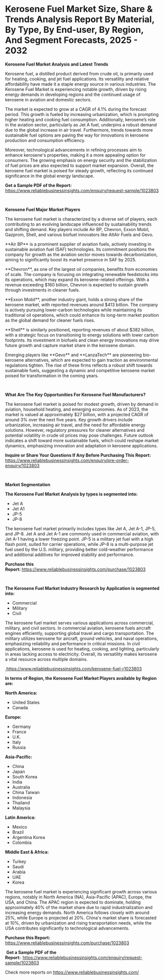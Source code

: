 <p><h1>Kerosene Fuel Market Size, Share & Trends Analysis Report By Material, By Type, By End-user, By Region, And Segment Forecasts, 2025 - 2032</h1></p><p><strong>Kerosene Fuel Market Analysis and Latest Trends</strong></p>
<p><p>Kerosene fuel, a distilled product derived from crude oil, is primarily used for heating, cooking, and jet fuel applications. Its versatility and relative affordability have made it a staple energy source in various industries. The Kerosene Fuel Market is experiencing notable growth, driven by rising energy demands in developing regions and the continued usage of kerosene in aviation and domestic sectors.</p><p>The market is expected to grow at a CAGR of 4.1% during the forecast period. This growth is fueled by increasing urbanization, which is prompting higher heating and cooking fuel consumption. Additionally, kerosene’s role in the aviation sector, particularly as Jet A fuel, underpins a robust demand due to the global increase in air travel. Furthermore, trends towards more sustainable fuel options are paving the way for innovations in kerosene production and consumption efficiency.</p><p>Moreover, technological advancements in refining processes aim to enhance kerosene's properties, making it a more appealing option for consumers. The growing emphasis on energy security and the stabilization of fuel prices are also expected to support market expansion. Overall, the kerosene fuel market is poised for steady growth, reflecting its continued significance in the global energy landscape.</p></p>
<p><strong>Get a Sample PDF of the Report:&nbsp;</strong> <a href="https://www.reliablebusinessinsights.com/enquiry/request-sample/1023803?utm_campaign=3031&utm_medium=2&utm_source=Github&utm_content=ia&utm_term=05032025&utm_id=kerosene-fuel">https://www.reliablebusinessinsights.com/enquiry/request-sample/1023803</a></p>
<p>&nbsp;</p>
<p><strong>Kerosene Fuel Major Market Players</strong></p>
<p><p>The kerosene fuel market is characterized by a diverse set of players, each contributing to an evolving landscape influenced by sustainability trends and shifting demand. Key players include Air BP, Chevron, Exxon Mobil, Gazprom, Shell, and various biofuel innovators like AltAir Fuels and Gevo.</p><p>**Air BP** is a prominent supplier of aviation fuels, actively investing in sustainable aviation fuel (SAF) technologies. Its commitment positions the company for growth as the aviation sector moves towards decarbonization, aiming to significantly boost its market presence in SAF by 2025.</p><p>**Chevron**, as one of the largest oil companies, benefits from economies of scale. The company is focusing on integrating renewable feedstocks into its operations, which may expand its kerosene-related offerings. With a revenue exceeding $160 billion, Chevron is expected to sustain growth through investments in cleaner fuels.</p><p>**Exxon Mobil**, another industry giant, holds a strong share of the kerosene market, with reported revenues around $413 billion. The company is actively pursuing lower-carbon technologies while maintaining its traditional oil operations, which could enhance its long-term market position as the global demand for cleaner fuels rises.</p><p>**Shell** is similarly positioned, reporting revenues of about $382 billion, with a strategic focus on transitioning to energy solutions with lower carbon footprints. Its investment in biofuels and clean energy innovations may drive future growth and capture market share in the kerosene domain.</p><p>Emerging players like **Gevo** and **LanzaTech** are pioneering bio-kerosene alternatives, which are expected to gain traction as environmental regulations tighten. The rise of these firms reflects a robust shift towards sustainable fuels, suggesting a dynamic and competitive kerosene market poised for transformation in the coming years.</p></p>
<p>&nbsp;</p>
<p><strong>What Are The Key Opportunities For Kerosene Fuel Manufacturers?</strong></p>
<p><p>The kerosene fuel market is poised for modest growth, driven by demand in aviation, household heating, and emerging economies. As of 2023, the market is valued at approximately $27 billion, with a projected CAGR of around 3% over the next five years. Key growth drivers include urbanization, increasing air travel, and the need for affordable energy solutions. However, regulatory pressures for cleaner alternatives and potential volatility in crude oil prices may pose challenges. Future outlook indicates a shift toward more sustainable fuels, which could reshape market dynamics, emphasizing innovation and adaptation in kerosene applications.</p></p>
<p><strong>Inquire or Share Your Questions If Any Before Purchasing This Report:</strong> <a href="https://www.reliablebusinessinsights.com/enquiry/pre-order-enquiry/1023803?utm_campaign=3031&utm_medium=2&utm_source=Github&utm_content=ia&utm_term=05032025&utm_id=kerosene-fuel">https://www.reliablebusinessinsights.com/enquiry/pre-order-enquiry/1023803</a></p>
<p>&nbsp;</p>
<p><strong>Market Segmentation</strong></p>
<p><strong>The Kerosene Fuel Market Analysis by types is segmented into:</strong></p>
<p><ul><li>Jet A</li><li>Jet A1</li><li>JP-5</li><li>JP-8</li></ul></p>
<p><p>The kerosene fuel market primarily includes types like Jet A, Jet A-1, JP-5, and JP-8. Jet A and Jet A-1 are commonly used in commercial aviation, with Jet A-1 having a lower freezing point. JP-5 is a military jet fuel with a high flash point, suited for carrier operations, while JP-8 is a multi-purpose jet fuel used by the U.S. military, providing better cold-weather performance and additional additives for improved stability and performance.</p></p>
<p><strong>Purchase this Report:&nbsp;</strong><a href="https://www.reliablebusinessinsights.com/purchase/1023803?utm_campaign=3031&utm_medium=2&utm_source=Github&utm_content=ia&utm_term=05032025&utm_id=kerosene-fuel">https://www.reliablebusinessinsights.com/purchase/1023803</a></p>
<p>&nbsp;</p>
<p><strong>The Kerosene Fuel Market Industry Research by Application is segmented into:</strong></p>
<p><ul><li>Commercial</li><li>Military</li><li>Civil</li></ul></p>
<p><p>The kerosene fuel market serves various applications across commercial, military, and civil sectors. In commercial aviation, kerosene fuels aircraft engines efficiently, supporting global travel and cargo transportation. The military utilizes kerosene for aircraft, ground vehicles, and naval operations, emphasizing reliability and performance in critical missions. In civil applications, kerosene is used for heating, cooking, and lighting, particularly in areas lacking access to electricity. Overall, its versatility makes kerosene a vital resource across multiple domains.</p></p>
<p><a href="https://www.reliablebusinessinsights.com/kerosene-fuel-r1023803?utm_campaign=3031&utm_medium=2&utm_source=Github&utm_content=ia&utm_term=05032025&utm_id=kerosene-fuel">&nbsp;https://www.reliablebusinessinsights.com/kerosene-fuel-r1023803</a></p>
<p><strong>In terms of Region, the Kerosene Fuel Market Players available by Region are:</strong></p>
<p>
    <p> <strong> North America: </strong>
        <ul>
            <li>United States</li>
            <li>Canada</li>
        </ul>
        </p> 
    <p> <strong> Europe: </strong>
        <ul>
            <li>Germany</li>
            <li>France</li>
            <li>U.K.</li>
            <li>Italy</li>
            <li>Russia</li>
        </ul>
        </p> 
    <p> <strong> Asia-Pacific: </strong>
        <ul>
            <li>China</li>
            <li>Japan</li>
            <li>South Korea</li>
            <li>India</li>
            <li>Australia</li>
            <li>China Taiwan</li>
            <li>Indonesia</li>
            <li>Thailand</li>
            <li>Malaysia</li>
        </ul>
        </p> 
    <p> <strong> Latin America: </strong>
        <ul>
            <li>Mexico</li>
            <li>Brazil</li>
            <li>Argentina Korea</li>
            <li>Colombia</li>
        </ul>
        </p> 
    <p> <strong> Middle East & Africa: </strong>
        <ul>
            <li>Turkey</li>
            <li>Saudi</li>
            <li>Arabia</li>
            <li>UAE</li>
            <li>Korea</li>
        </ul>
    </p>
    </p>
<p><p>The kerosene fuel market is experiencing significant growth across various regions, notably in North America (NA), Asia-Pacific (APAC), Europe, the USA, and China. The APAC region is expected to dominate, holding approximately 40% of the market share due to rapid industrialization and increasing energy demands. North America follows closely with around 25%, while Europe is projected at 20%. China's market share is forecasted at 10%, driven by urbanization and rising transportation needs, while the USA contributes significantly to technological advancements.</p></p>
<p><strong>Purchase this Report: </strong><a href="https://www.reliablebusinessinsights.com/purchase/1023803?utm_campaign=3031&utm_medium=2&utm_source=Github&utm_content=ia&utm_term=05032025&utm_id=kerosene-fuel">https://www.reliablebusinessinsights.com/purchase/1023803</a></p>
<p>&nbsp;<strong>Get a Sample PDF of the Report:&nbsp;&nbsp;</strong><a href="https://www.reliablebusinessinsights.com/enquiry/request-sample/1023803?utm_campaign=3031&utm_medium=2&utm_source=Github&utm_content=ia&utm_term=05032025&utm_id=kerosene-fuel">https://www.reliablebusinessinsights.com/enquiry/request-sample/1023803</a></p>
<p><strong></strong></p>
<p>Check more reports on <a href="https://www.reliablebusinessinsights.com/?utm_campaign=3031&utm_medium=2&utm_source=Github&utm_content=ia&utm_term=05032025&utm_id=kerosene-fuel">https://www.reliablebusinessinsights.com/</a></p>